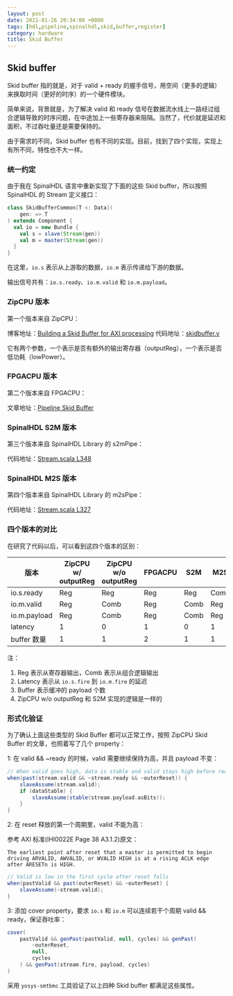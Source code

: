 ```yaml
---
layout: post
date: 2021-01-26 20:34:00 +0800
tags: [hdl,pipeline,spinalhdl,skid,buffer,register]
category: hardware
title: Skid Buffer
---
```


## Skid buffer

Skid buffer 指的就是，对于 valid + ready 的握手信号，用空间（更多的逻辑）来换取时间（更好的时序）的一个硬件模块。

简单来说，背景就是，为了解决 valid 和 ready 信号在数据流水线上一路经过组合逻辑导致的时序问题，在中途加上一些寄存器来阻隔。当然了，代价就是延迟和面积，不过吞吐量还是需要保持的。

由于需求的不同，Skid buffer 也有不同的实现。目前，找到了四个实现，实现上有所不同，特性也不大一样。

### 统一约定

由于我在 SpinalHDL 语言中重新实现了下面的这些 Skid buffer，所以按照 SpinalHDL 的 Stream 定义接口：

```scala
class SkidBufferCommon[T <: Data](
    gen: => T
) extends Component {
  val io = new Bundle {
    val s = slave(Stream(gen))
    val m = master(Stream(gen))
  }
}
```

在这里，`io.s` 表示从上游取的数据，`io.m` 表示传递给下游的数据。

输出信号共有：`io.s.ready`、`io.m.valid` 和 `io.m.payload`。

### ZipCPU 版本

第一个版本来自 ZipCPU：

博客地址：[Building a Skid Buffer for AXI processing](https://zipcpu.com/blog/2019/05/22/skidbuffer.html)
代码地址：[skidbuffer.v](https://github.com/ZipCPU/wb2axip/blob/master/rtl/skidbuffer.v)

它有两个参数，一个表示是否有额外的输出寄存器（outputReg），一个表示是否低功耗（lowPower）。

### FPGACPU 版本

第二个版本来自 FPGACPU：

文章地址：[Pipeline Skid Buffer](http://fpgacpu.ca/fpga/Pipeline_Skid_Buffer.html)

### SpinalHDL S2M 版本

第三个版本来自 SpinalHDL Library 的 s2mPipe：

代码地址：[Stream.scala L348](https://github.com/SpinalHDL/SpinalHDL/blob/f9eda46bb5968659fe4e97cad8b69c8c0cb2bf89/lib/src/main/scala/spinal/lib/Stream.scala#L348)

### SpinalHDL M2S 版本

第四个版本来自 SpinalHDL Library 的 m2sPipe：

代码地址：[Stream.scala L327](https://github.com/SpinalHDL/SpinalHDL/blob/f9eda46bb5968659fe4e97cad8b69c8c0cb2bf89/lib/src/main/scala/spinal/lib/Stream.scala#L327)

### 四个版本的对比

在研究了代码以后，可以看到这四个版本的区别：

| 版本         | ZipCPU w/ outputReg | ZipCPU w/o outputReg | FPGACPU | S2M  | M2S  |
| ------------ | ------------------- | -------------------- | ------- | ---- | ---- |
| io.s.ready   | Reg                 | Reg                  | Reg     | Reg  | Comb |
| io.m.valid   | Reg                 | Comb                 | Reg     | Comb | Reg  |
| io.m.payload | Reg                 | Comb                 | Reg     | Comb | Reg  |
| latency      | 1                   | 0                    | 1       | 0    | 1    |
| buffer 数量  | 1                   | 1                    | 2       | 1    | 1    |

注：

1. Reg 表示从寄存器输出，Comb 表示从组合逻辑输出
2. Latency 表示从 `io.s.fire` 到 `io.m.fire` 的延迟
3. Buffer 表示缓冲的 payload 个数
4. ZipCPU w/o outputReg 和 S2M 实现的逻辑是一样的

### 形式化验证

为了确认上面这些类型的 Skid Buffer 都可以正常工作，按照 ZipCPU Skid Buffer 的文章，也照着写了几个 property：

1: 在 valid && ~ready 的时候，valid 需要继续保持为高，并且 payload 不变：

```scala
// When valid goes high, data is stable and valid stays high before ready
when(past(stream.valid && ~stream.ready && ~outerReset)) {
    slaveAssume(stream.valid);
    if (dataStable) {
        slaveAssume(stable(stream.payload.asBits));
    }
}
```

2: 在 reset 释放的第一个周期里，valid 不能为高：

参考 AXI 标准(IHI0022E Page 38 A3.1.2)原文：

```text
The earliest point after reset that a master is permitted to begin driving ARVALID, AWVALID, or WVALID HIGH is at a rising ACLK edge after ARESETn is HIGH.
```

```scala
// Valid is low in the first cycle after reset falls
when(pastValid && past(outerReset) && ~outerReset) {
    slaveAssume(~stream.valid);
}
```

3: 添加 cover property，要求 `io.s` 和 `io.m` 可以连续若干个周期 valid && ready，保证吞吐率：

```scala
cover(
    pastValid && genPast(pastValid, null, cycles) && genPast(
        ~outerReset,
        null,
        cycles
    ) && genPast(stream.fire, payload, cycles)
)
```

采用 `yosys-smtbmc` 工具验证了以上四种 Skid buffer 都满足这些属性。
